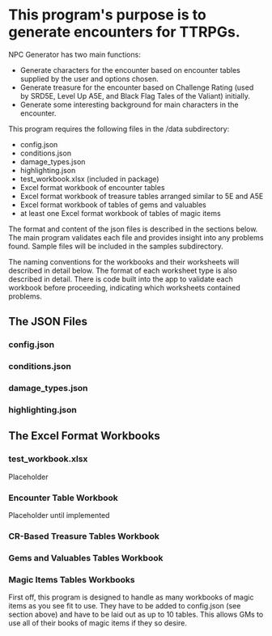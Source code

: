 # This program's purpose is to generate encounters for TTRPGs.

NPC Generator has two main functions:
- Generate characters for the encounter based on encounter tables supplied by the user and options chosen.
- Generate treasure for the encounter based on Challenge Rating (used by SRD5E, Level Up A5E, and Black Flag Tales of the Valiant) initially.
- Generate some interesting background for main characters in the encounter.

This program requires the following files in the /data subdirectory:
- config.json
- conditions.json
- damage_types.json
- highlighting.json
- test_workbook.xlsx (included in package)
- Excel format workbook of encounter tables
- Excel format workbook of treasure tables arranged similar to 5E and A5E
- Excel format workbook of tables of gems and valuables
- at least one Excel format workbook of tables of magic items

The format and content of the json files is described in the sections below. The main program validates each file and provides insight into any problems found. Sample files will be included in the samples subdirectory.

The naming conventions for the workbooks and their worksheets will described in detail below. The format of each worksheet type is also described in detail. There is code built into the app to validate each workbook before proceeding, indicating which worksheets contained problems.

## The JSON Files

### config.json

### conditions.json

### damage_types.json

### highlighting.json

## The Excel Format Workbooks

### test_workbook.xlsx

Placeholder

### Encounter Table Workbook

Placeholder until implemented

### CR-Based Treasure Tables Workbook

### Gems and Valuables Tables Workbook

### Magic Items Tables Workbooks

First off, this program is designed to handle as many workbooks of magic items as you see fit to use. They have to be added to config.json (see section above) and have to be laid out as up to 10 tables. This allows GMs to use all of their books of magic items if they so desire.

